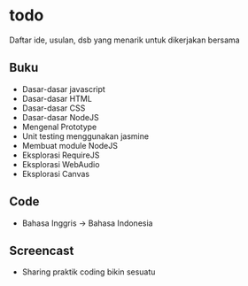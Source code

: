 todo
====

Daftar ide, usulan, dsb yang menarik untuk dikerjakan bersama

## Buku

+ Dasar-dasar javascript
+ Dasar-dasar HTML
+ Dasar-dasar CSS
+ Dasar-dasar NodeJS
+ Mengenal Prototype
+ Unit testing menggunakan jasmine
+ Membuat module NodeJS
+ Eksplorasi RequireJS
+ Eksplorasi WebAudio
+ Eksplorasi Canvas

## Code

+ Bahasa Inggris -> Bahasa Indonesia

## Screencast
+ Sharing praktik coding bikin sesuatu
